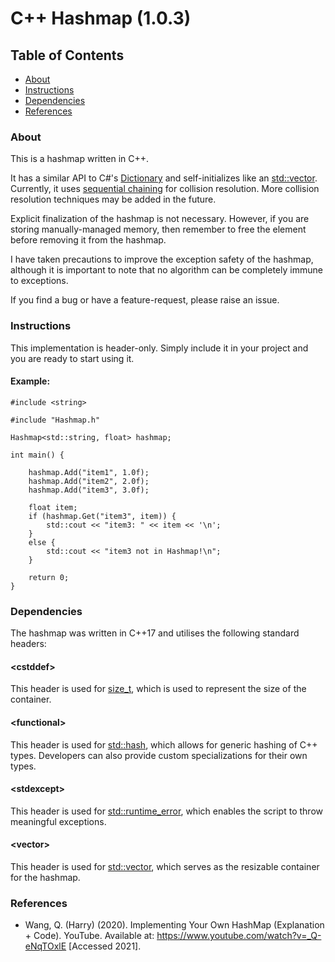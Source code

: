 # C++ Hashmap (1.0.3)

## Table of Contents

- [About](#About)
- [Instructions](#Instructions)
- [Dependencies](#Dependencies)
- [References](#References)

### About

This is a hashmap written in C++.

It has a similar API to C#'s [Dictionary](https://learn.microsoft.com/en-us/dotnet/api/system.collections.generic.dictionary-2?view=net-8.0)  and self-initializes like an [std::vector](https://en.cppreference.com/w/cpp/container/vector). Currently, it uses [sequential chaining](https://en.wikipedia.org/wiki/Hash_table#Separate_chaining) for collision resolution. More collision resolution techniques may be added in the future.

Explicit finalization of the hashmap is not necessary. However, if you are storing manually-managed memory, then remember to free the element before removing it from the hashmap.

I have taken precautions to improve the exception safety of the hashmap, although it is important to note that no algorithm can be completely immune to exceptions. 

If you find a bug or have a feature-request, please raise an issue.

### Instructions

This implementation is header-only. Simply include it in your project and you are ready to start using it.

#### Example:
    
    #include <string>
    
    #include "Hashmap.h"
    
    Hashmap<std::string, float> hashmap;

    int main() {

        hashmap.Add("item1", 1.0f);
        hashmap.Add("item2", 2.0f);
        hashmap.Add("item3", 3.0f);

        float item;
        if (hashmap.Get("item3", item)) {
            std::cout << "item3: " << item << '\n';
        }
        else {
            std::cout << "item3 not in Hashmap!\n";
        }

        return 0;
    }

### Dependencies

The hashmap was written in C++17 and utilises the following standard headers:

#### &lt;cstddef&gt;
This header is used for [size_t](https://en.cppreference.com/w/c/types/size_t), which is used to represent the size of the container.

#### &lt;functional&gt;
This header is used for [std::hash](https://en.cppreference.com/w/cpp/utility/hash), which allows for generic hashing of C++ types. Developers can also provide custom specializations for their own types.

#### &lt;stdexcept&gt;
This header is used for [std::runtime_error](https://en.cppreference.com/w/cpp/error/runtime_error), which enables the script to throw meaningful exceptions.

#### &lt;vector&gt;
This header is used for [std::vector](https://en.cppreference.com/w/cpp/container/vector), which serves as the resizable container for the hashmap.

### References

- Wang, Q. (Harry) (2020). Implementing Your Own HashMap (Explanation + Code). YouTube. Available at: https://www.youtube.com/watch?v=_Q-eNqTOxlE [Accessed 2021].